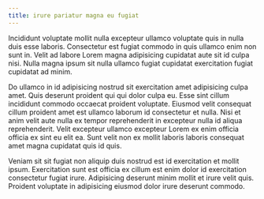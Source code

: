```yaml
---
title: irure pariatur magna eu fugiat
---
```


Incididunt voluptate mollit nulla excepteur ullamco voluptate quis in nulla duis esse laboris. Consectetur est fugiat commodo in quis ullamco enim non sunt in. Velit ad labore Lorem magna adipisicing cupidatat aute sit id culpa nisi. Nulla magna ipsum sit nulla ullamco fugiat cupidatat exercitation fugiat cupidatat ad minim.

Do ullamco in id adipisicing nostrud sit exercitation amet adipisicing culpa amet. Quis deserunt proident qui qui dolor culpa eu. Esse sint cillum incididunt commodo occaecat proident voluptate. Eiusmod velit consequat cillum proident amet est ullamco laborum id consectetur et nulla. Nisi et anim velit aute nulla ex tempor reprehenderit in excepteur nulla id aliqua reprehenderit. Velit excepteur ullamco excepteur Lorem ex enim officia officia ex sint eu elit ea. Sunt velit non ex mollit laboris laboris consequat amet magna cupidatat quis id quis.

Veniam sit sit fugiat non aliquip duis nostrud est id exercitation et mollit ipsum. Exercitation sunt est officia ex cillum est enim dolor id exercitation consectetur fugiat irure. Adipisicing deserunt minim mollit et irure velit quis. Proident voluptate in adipisicing eiusmod dolor irure deserunt commodo.